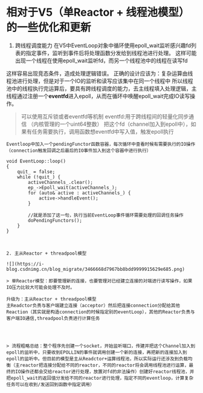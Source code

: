 # 相对于V5（单Reactor + 线程池模型）的一些优化和更新

1. 跨线程调度能力
在V5中EventLoop对象中循环使用epoll_wait监听感兴趣fd列表的指定事件，监听到事件后将处理函数分发给到线程池进行处理。 这样可能出现一个线程在使用epoll_wait监听fd，而另一个线程池中的线程在读写fd

这样容易出现竞态条件，造成处理逻辑错误。
正确的设计应该为：复杂运算由线程池进行处理，但是对于一个IO的监听和读写应该集中在同一个线程中
所以线程池中的线程执行完运算后，要具有跨线程调度的能力，去主线程填入处理逻辑，主线程通过注册一个**eventfd**进入epoll，从而在循环中唤醒epoll_wait完成IO读写操作。

> 可以使用互斥锁或者eventfd等机制
eventfd:用于跨线程间的轻量化同步通信 （内核管理的一个uint64整数）
把这个fd（channel加入到epoll中），如果有任务需要执行，调用函数想eventfd中写入值，触发epoll执行


``` 
Eventloop中加入一个pendingFunctor函数容器，每次循环中查看时候有需要执行的IO操作 （connection触发回调之后最后的IO事件加入到这个容器中进行执行）

void EventLoop::loop()
{
	quit_ = false;
	while (!quit_) {
		activeChannels_.clear();
		ep_->Epoll_wait(activeChannels_);
		for (auto& active : activeChannels_) {
			active->handleEvent();
		}
        
		//就是添加了这一句，执行当前EventLoop事件循环需要处理的回调任务操作
		doPendingFunctors();
	}
}



2. 主从Reactor + threadpool模型

![](https://i-blog.csdnimg.cn/blog_migrate/3466668d7967bb8bdd9999915629e685.png)

> 单Reactor模型：即要管理新的连接，也要管理对已经建立连接的对端进行读写操作，如果IO压力比较大可能会处理不及时。

升级为：主从Reactor + threadpool模型
主Readctor负责与客户端建立连接（acceptor）然后把连接connection分配给其他Reaction（其实就是构造connection的时候指定别的eventLoop），其他的Reactor负责与客户端IO通信,threadpool负责进行计算任务




> 流程粗略总结：整个程序先创建一个socket，开始监听端口，传建并把这个Channel加入到epoll的监听中，只要收到EPOLLIN的事件就调用创建一个新的连接，再把新的连接加入到epoll的监听中。但目前的模型是主从Readctor+运算线程池，所以实际运行还涉及到负载均衡（主reactor把连接分配给不同的reactor，不同的reactor将会调用线程池进行运算，最终的IO操作还都会交给reactor进行处理，放置对fd的非法操作）创建好reactor线程池，并把epoll_wait的返回值分发给不同的reactor进行处理，指定不同的eventloop，计算复杂任务可以在收到/发送回到函数中指定调用）
